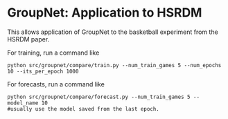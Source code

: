# GroupNet: Application to HSRDM

This allows application of GroupNet to the basketball experiment from the HSRDM paper.

For training, run a command like
```
python src/groupnet/compare/train.py --num_train_games 5 --num_epochs 10 --its_per_epoch 1000
```

For forecasts, run a command like

```
python src/groupnet/compare/forecast.py --num_train_games 5 --model_name 10 
#usually use the model saved from the last epoch.
```